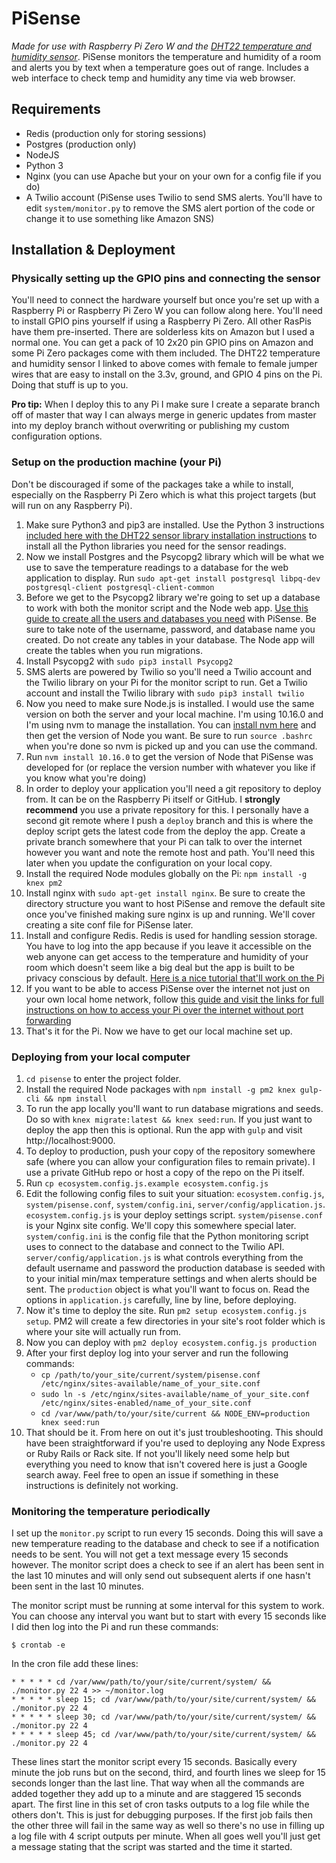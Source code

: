 # PiSense

*Made for use with Raspberry Pi Zero W and the [DHT22 temperature and humidity sensor](https://www.amazon.com/gp/product/B073F472JL/ref=ppx_yo_dt_b_asin_title_o01_s00?ie=UTF8&psc=1)*. PiSense monitors the temperature and humidity of a room and alerts you by text when a temperature goes out of range. Includes a web interface to check temp and humidity any time via web browser.

## Requirements

- Redis (production only for storing sessions)
- Postgres (production only)
- NodeJS
- Python 3
- Nginx (you can use Apache but your on your own for a config file if you do)
- A Twilio account (PiSense uses Twilio to send SMS alerts. You'll have to edit `system/monitor.py` to remove the SMS alert portion of the code or change it to use something like Amazon SNS)

## Installation & Deployment

### Physically setting up the GPIO pins and connecting the sensor

You'll need to connect the hardware yourself but once you're set up with a Raspberry Pi or Raspberry Pi Zero W you can follow along here. You'll need to install GPIO pins yourself if using a Raspberry Pi Zero. All other RasPis have them pre-inserted. There are solderless kits on Amazon but I used a normal one. You can get a pack of 10 2x20 pin GPIO pins on Amazon and some Pi Zero packages come with them included. The DHT22 temperature and humidity sensor I linked to above comes with female to female jumper wires that are easy to install on the 3.3v, ground, and GPIO 4 pins on the Pi. Doing that stuff is up to you.

__Pro tip:__ When I deploy this to any Pi I make sure I create a separate branch off of master that way I can always merge in generic updates from master into my deploy branch without overwriting or publishing my custom configuration options.

### Setup on the production machine (your Pi)

Don't be discouraged if some of the packages take a while to install, especially on the Raspberry Pi Zero which is what this project targets (but will run on any Raspberry Pi).

1. Make sure Python3 and pip3 are installed. Use the Python 3 instructions [included here with the DHT22 sensor library installation instructions](https://github.com/adafruit/Adafruit_Python_DHT) to install all the Python libraries you need for the sensor readings.
2. Now we install Postgres and the Psycopg2 library which will be what we use to save the temperature readings to a database for the web application to display. Run `sudo apt-get install postgresql libpq-dev postgresql-client postgresql-client-common`
3. Before we get to the Psycopg2 library we're going to set up a database to work with both the monitor script and the Node web app. [Use this guide to create all the users and databases you need](https://www.digitalocean.com/community/tutorials/how-to-install-and-use-postgresql-on-ubuntu-18-04) with PiSense. Be sure to take note of the username, password, and database name you created. Do not create any tables in your database. The Node app will create the tables when you run migrations.
4. Install Psycopg2 with `sudo pip3 install Psycopg2`
5. SMS alerts are powered by Twilio so you'll need a Twilio account and the Twilio library on your Pi for the monitor script to run. Get a Twilio account and install the Twilio library with `sudo pip3 install twilio`
6. Now you need to make sure Node.js is installed. I would use the same version on both the server and your local machine. I'm using 10.16.0 and I'm using nvm to manage the installation. You can [install nvm here](https://github.com/nvm-sh/nvm) and then get the version of Node you want. Be sure to run `source .bashrc` when you're done so nvm is picked up and you can use the command.
7. Run `nvm install 10.16.0` to get the version of Node that PiSense was developed for (or replace the version number with whatever you like if you know what you're doing)
8. In order to deploy your application you'll need a git repository to deploy from. It can be on the Raspberry Pi itself or GitHub. I __strongly recommend__ you use a private repository for this. I personally have a second git remote where I push a `deploy` branch and this is where the deploy script gets the latest code from the deploy the app. Create a private branch somewhere that your Pi can talk to over the internet however you want and note the remote host and path. You'll need this later when you update the configuration on your local copy.
9. Install the required Node modules globally on the Pi: `npm install -g knex pm2`
10. Install nginx with `sudo apt-get install nginx`. Be sure to create the directory structure you want to host PiSense and remove the default site once you've finished making sure nginx is up and running. We'll cover creating a site conf file for PiSense later.
11. Install and configure Redis. Redis is used for handling session storage. You have to log into the app because if you leave it accessible on the web anyone can get access to the temperature and humidity of your room which doesn't seem like a big deal but the app is built to be privacy conscious by default. [Here is a nice tutorial that'll work on the Pi](https://www.digitalocean.com/community/tutorials/how-to-install-and-secure-redis-on-ubuntu-18-04)
12. If you want to be able to access PiSense over the internet not just on your own local home network, follow [this guide and visit the links for full instructions on how to access your Pi over the internet without port forwarding](http://billpatrianakos.me/blog/2019/07/12/access-a-raspberry-pi-from-anywhere-without-port-forwarding/)
13. That's it for the Pi. Now we have to get our local machine set up.

### Deploying from your local computer

1. `cd pisense` to enter the project folder.
2. Install the required Node packages with `npm install -g pm2 knex gulp-cli && npm install`
3. To run the app locally you'll want to run database migrations and seeds. Do so with `knex migrate:latest && knex seed:run`. If you just want to deploy the app then this is optional. Run the app with `gulp` and visit http://localhost:9000.
4. To deploy to production, push your copy of the repository somewhere safe (where you can allow your configuration files to remain private). I use a private GitHub repo or host a copy of the repo on the Pi itself.
5. Run `cp ecosystem.config.js.example ecosystem.config.js`
6. Edit the following config files to suit your situation: `ecosystem.config.js`, `system/pisense.conf`, `system/config.ini`, `server/config/application.js`. `ecosystem.config.js` is your deploy settings script. `system/pisense.conf` is your Nginx site config. We'll copy this somewhere special later. `system/config.ini` is the config file that the Python monitoring script uses to connect to the database and connect to the Twilio API. `server/config/application.js` is what controls everything from the default username and password the production database is seeded with to your initial min/max temperature settings and when alerts should be sent. The `production` object is what you'll want to focus on. Read the options in `application.js` carefully, line by line, before deploying.
7. Now it's time to deploy the site. Run `pm2 setup ecosystem.config.js setup`. PM2 will create a few directories in your site's root folder which is where your site will actually run from.
8. Now you can deploy with `pm2 deploy ecosystem.config.js production`
9. After your first deploy log into your server and run the following commands:
	- `cp /path/to/your_site/current/system/pisense.conf /etc/nginx/sites-available/name_of_your_site.conf`
	- `sudo ln -s /etc/nginx/sites-available/name_of_your_site.conf /etc/nginx/sites-enabled/name_of_your_site.conf`
	- `cd /var/www/path/to/your/site/current && NODE_ENV=production knex seed:run`
10. That should be it. From here on out it's just troubleshooting. This should have been straightforward if you're used to deploying any Node Express or Ruby Rails or Rack site. If not you'll likely need some help but everything you need to know that isn't covered here is just a Google search away. Feel free to open an issue if something in these instructions is definitely not working.

### Monitoring the temperature periodically

I set up the `monitor.py` script to run every 15 seconds. Doing this will save a new temperature reading to the database and check to see if a notification needs to be sent. You will not get a text message every 15 seconds however. The monitor script does a check to see if an alert has been sent in the last 10 minutes and will only send out subsequent alerts if one hasn't been sent in the last 10 minutes.

The monitor script must be running at some interval for this system to work. You can choose any interval you want but to start with every 15 seconds like I did then log into the Pi and run these commands:

```
$ crontab -e
```

In the cron file add these lines:

```
* * * * * cd /var/www/path/to/your/site/current/system/ && ./monitor.py 22 4 >> ~/monitor.log
* * * * * sleep 15; cd /var/www/path/to/your/site/current/system/ && ./monitor.py 22 4
* * * * * sleep 30; cd /var/www/path/to/your/site/current/system/ && ./monitor.py 22 4
* * * * * sleep 45; cd /var/www/path/to/your/site/current/system/ && ./monitor.py 22 4
```

These lines start the monitor script every 15 seconds. Basically every minute the job runs but on the second, third, and fourth lines we sleep for 15 seconds longer than the last line. That way when all the commands are added together they add up to a minute and are staggered 15 seconds apart. The first line in this set of cron tasks outputs to a log file while the others don't. This is just for debugging purposes. If the first job fails then the other three will fail in the same way as well so there's no use in filling up a log file with 4 script outputs per minute. When all goes well you'll just get a message stating that the script was started and the time it started.

